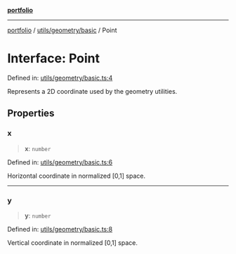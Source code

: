 [**portfolio**](../../../../README.md)

***

[portfolio](../../../../modules.md) / [utils/geometry/basic](../README.md) / Point

# Interface: Point

Defined in: [utils/geometry/basic.ts:4](https://github.com/tnorlund/Portfolio/blob/0c7990123b9ff5f0106dafbd50a92a0be74c2953/portfolio/utils/geometry/basic.ts#L4)

Represents a 2D coordinate used by the geometry utilities.

## Properties

### x

> **x**: `number`

Defined in: [utils/geometry/basic.ts:6](https://github.com/tnorlund/Portfolio/blob/0c7990123b9ff5f0106dafbd50a92a0be74c2953/portfolio/utils/geometry/basic.ts#L6)

Horizontal coordinate in normalized [0,1] space.

***

### y

> **y**: `number`

Defined in: [utils/geometry/basic.ts:8](https://github.com/tnorlund/Portfolio/blob/0c7990123b9ff5f0106dafbd50a92a0be74c2953/portfolio/utils/geometry/basic.ts#L8)

Vertical coordinate in normalized [0,1] space.
